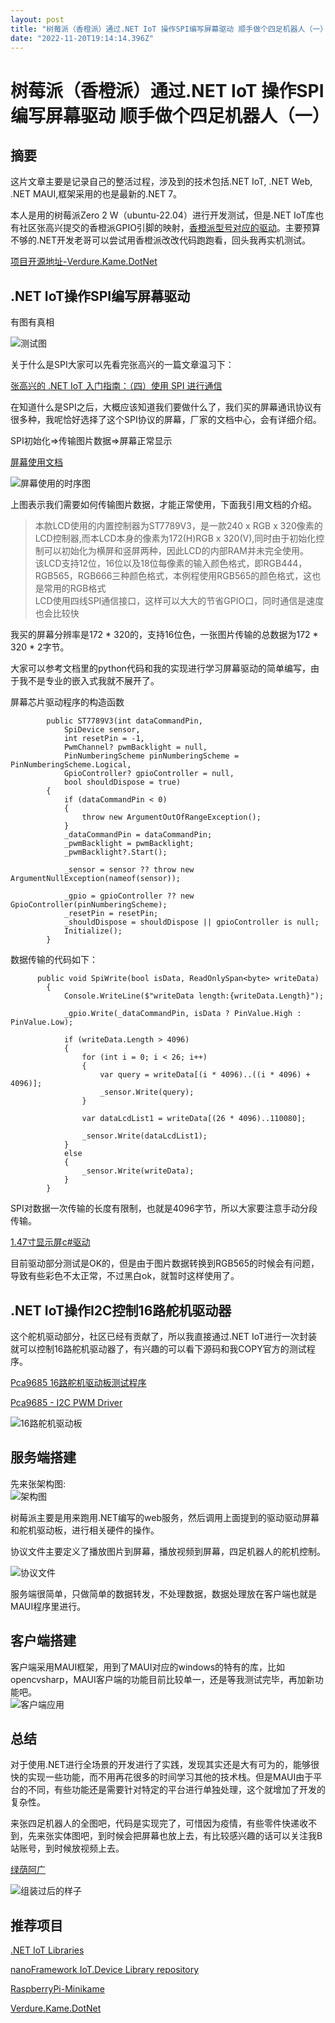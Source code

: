 ```yaml
---
layout: post
title: "树莓派（香橙派）通过.NET IoT 操作SPI编写屏幕驱动 顺手做个四足机器人（一）"
date: "2022-11-20T19:14:14.396Z"
---
```

树莓派（香橙派）通过.NET IoT 操作SPI编写屏幕驱动 顺手做个四足机器人（一）
===========================================

摘要
--

这片文章主要是记录自己的整活过程，涉及到的技术包括.NET IoT, .NET Web, .NET MAUI,框架采用的也是最新的.NET 7。

本人是用的树莓派Zero 2 W（ubuntu-22.04）进行开发测试，但是.NET IoT库也有社区张高兴提交的香橙派GPIO引脚的映射，[香橙派型号对应的驱动](https://github.com/dotnet/iot/tree/main/src/devices/Gpio/Drivers)。主要预算不够的.NET开发老哥可以尝试用香橙派改改代码跑跑看，回头我再实机测试。

[项目开源地址-Verdure.Kame.DotNet](https://github.com/maker-community/Verdure.Kame.DotNet)

.NET IoT操作SPI编写屏幕驱动
-------------------

有图有真相

![测试图](https://img2022.cnblogs.com/blog/1690009/202211/1690009-20221120171208727-2112302115.png)

关于什么是SPI大家可以先看完张高兴的一篇文章温习下：

[张高兴的 .NET IoT 入门指南：（四）使用 SPI 进行通信](https://www.cnblogs.com/zhanggaoxing/p/10943822.html)

在知道什么是SPI之后，大概应该知道我们要做什么了，我们买的屏幕通讯协议有很多种，我呢恰好选择了这个SPI协议的屏幕，厂家的文档中心，会有详细介绍。

SPI初始化=>传输图片数据=>屏幕正常显示

[屏幕使用文档](https://www.waveshare.net/wiki/1.47inch_LCD_Module)

![屏幕使用的时序图](https://img2022.cnblogs.com/blog/1690009/202211/1690009-20221120171759572-1437156170.png)

上图表示我们需要如何传输图片数据，才能正常使用，下面我引用文档的介绍。

> 本款LCD使用的内置控制器为ST7789V3，是一款240 x RGB x 320像素的LCD控制器,而本LCD本身的像素为172(H)RGB x 320(V),同时由于初始化控制可以初始化为横屏和竖屏两种，因此LCD的内部RAM并未完全使用。  
> 该LCD支持12位，16位以及18位每像素的输入颜色格式，即RGB444，RGB565，RGB666三种颜色格式，本例程使用RGB565的颜色格式，这也是常用的RGB格式  
> LCD使用四线SPI通信接口，这样可以大大的节省GPIO口，同时通信是速度也会比较快

我买的屏幕分辨率是172 \* 320的，支持16位色，一张图片传输的总数据为172 \* 320 \* 2字节。

大家可以参考文档里的python代码和我的实现进行学习屏幕驱动的简单编写，由于我不是专业的嵌入式我就不展开了。

屏幕芯片驱动程序的构造函数

            public ST7789V3(int dataCommandPin,
                SpiDevice sensor,
                int resetPin = -1,
                PwmChannel? pwmBacklight = null,
                PinNumberingScheme pinNumberingScheme = PinNumberingScheme.Logical,
                GpioController? gpioController = null,
                bool shouldDispose = true)
            {
                if (dataCommandPin < 0)
                {
                    throw new ArgumentOutOfRangeException();
                }
                _dataCommandPin = dataCommandPin;
                _pwmBacklight = pwmBacklight;
                _pwmBacklight?.Start();
    
                _sensor = sensor ?? throw new ArgumentNullException(nameof(sensor));
    
                _gpio = gpioController ?? new GpioController(pinNumberingScheme);
                _resetPin = resetPin;
                _shouldDispose = shouldDispose || gpioController is null;
                Initialize();
            }
    
    

数据传输的代码如下：

          public void SpiWrite(bool isData, ReadOnlySpan<byte> writeData)
            {
                Console.WriteLine($"writeData length:{writeData.Length}");
    
                _gpio.Write(_dataCommandPin, isData ? PinValue.High : PinValue.Low);
    
                if (writeData.Length > 4096)
                {
                    for (int i = 0; i < 26; i++)
                    {
                        var query = writeData[(i * 4096)..((i * 4096) + 4096)];
                        _sensor.Write(query);
                    }
    
                    var dataLcdList1 = writeData[(26 * 4096)..110080];
    
                    _sensor.Write(dataLcdList1);
                }
                else
                {
                    _sensor.Write(writeData);
                }
            }
    

SPI对数据一次传输的长度有限制，也就是4096字节，所以大家要注意手动分段传输。

[1.47寸显示屏c#驱动](https://github.com/GreenShadeZhang/dotnet-iot-tutorial-code/tree/main/src/ST7789V3)

目前驱动部分测试是OK的，但是由于图片数据转换到RGB565的时候会有问题，导致有些彩色不太正常，不过黑白ok，就暂时这样使用了。

.NET IoT操作I2C控制16路舵机驱动器
-----------------------

这个舵机驱动部分，社区已经有贡献了，所以我直接通过.NET IoT进行一次封装就可以控制16路舵机驱动器了，有兴趣的可以看下源码和我COPY官方的测试程序。

[Pca9685 16路舵机驱动板测试程序](https://github.com/GreenShadeZhang/dotnet-iot-tutorial-code/tree/main/src/Pca9685/Pca9685.Sample)

[Pca9685 - I2C PWM Driver](https://github.com/dotnet/iot/tree/main/src/devices/Pca9685)

![16路舵机驱动板](https://img2022.cnblogs.com/blog/1690009/202211/1690009-20221120173728641-1228523902.png)

服务端搭建
-----

先来张架构图:  
![架构图](https://img2022.cnblogs.com/blog/1690009/202211/1690009-20221120174033408-305631921.png)

树莓派主要是用来跑用.NET编写的web服务，然后调用上面提到的驱动驱动屏幕和舵机驱动板，进行相关硬件的操作。

协议文件主要定义了播放图片到屏幕，播放视频到屏幕，四足机器人的舵机控制。

![协议文件](https://img2022.cnblogs.com/blog/1690009/202211/1690009-20221120180814007-1574009985.png)

服务端很简单，只做简单的数据转发，不处理数据，数据处理放在客户端也就是MAUI程序里进行。

客户端搭建
-----

客户端采用MAUI框架，用到了MAUI对应的windows的特有的库，比如opencvsharp，MAUI客户端的功能目前比较单一，还是等我测试完毕，再加新功能吧。  
![客户端应用](https://img2022.cnblogs.com/blog/1690009/202211/1690009-20221120180152985-778863273.png)

总结
--

对于使用.NET进行全场景的开发进行了实践，发现其实还是大有可为的，能够很快的实现一些功能，而不用再花很多的时间学习其他的技术栈。但是MAUI由于平台的不同，有些功能还是需要针对特定的平台进行单独处理，这个就增加了开发的复杂性。

来张四足机器人的全图吧，代码是实现完了，可惜因为疫情，有些零件快递收不到，先来张实体图吧，到时候会把屏幕也放上去，有比较感兴趣的话可以关注我B站账号，到时候放视频上去。

[绿荫阿广](https://space.bilibili.com/25228512)

![组装过后的样子](https://img2022.cnblogs.com/blog/1690009/202211/1690009-20221120175617108-1004326623.png)

推荐项目
----

[.NET IoT Libraries](https://github.com/dotnet/iot)

[nanoFramework IoT.Device Library repository](https://github.com/nanoframework/nanoFramework.IoT.Device)

[RaspberryPi-Minikame](https://github.com/LakshBhambhani/RaspberryPi-Minikame)

[Verdure.Kame.DotNet](https://github.com/maker-community/Verdure.Kame.DotNet)